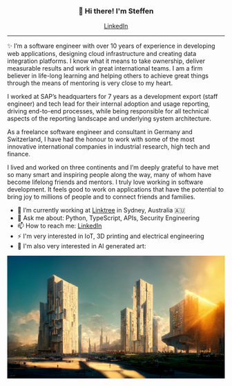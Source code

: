 <h3 align="center">👋 Hi there! I'm Steffen</h3>
<p align="center">
  <!-- <a href="https://weidenhaus.com">Website</a> • -->
  <a href="https://www.linkedin.com/in/weidenhaus/">LinkedIn</a>
</p>

---

✨ I’m a software engineer with over 10 years of experience in developing web applications, designing cloud infrastructure and creating data integration platforms. I know what it means to take ownership, deliver measurable results and work in great international teams. I am a firm believer in life-long learning and helping others to achieve great things through the means of mentoring is very close to my heart. 

I worked at SAP’s headquarters for 7 years as a development export (staff engineer) and tech lead for their internal adoption and usage reporting, driving end-to-end processes, while being responsible for all technical aspects of the reporting landscape and underlying system architecture.

As a freelance software engineer and consultant in Germany and Switzerland, I have had the honour to work with some of the most innovative international companies in industrial research, high tech and finance.

I lived and worked on three continents and I’m deeply grateful to have met so many smart and inspiring people along the way, many of whom have become lifelong friends and mentors. I truly love working in software development. It feels good to work on applications that have the potential to bring joy to millions of people and to connect friends and families.

- 🔭 I’m currently working at [Linktree](http://linktr.ee) in Sydney, Australia 🇦🇺
- 💬 Ask me about: Python, TypeScript, APIs, Security Engineering
- 📫 How to reach me: [LinkedIn](https://www.linkedin.com/in/weidenhaus)
- ⚡ I'm very interested in IoT, 3D printing and electrical engineering
- 🌄 I'm also very interested in AI generated art:

![Midjourney Art](https://github.com/weidenhaus/weidenhaus/blob/91ac5e278b86cd32c9198190ad19195ce7cc204a/weidenhaus_futuristic_city_bright_dystopian_neo_brutalism_cinem_a309a6f4-f2d0-4e5d-85fb-09e6c1cffcae.png)
